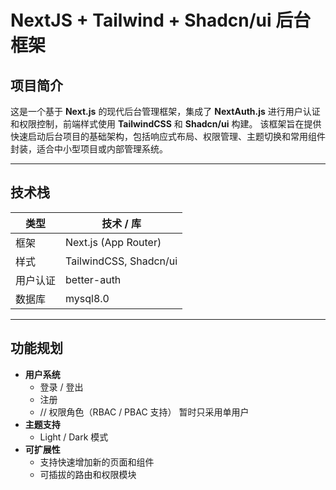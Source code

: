 # NextJS + Tailwind + Shadcn/ui 后台框架

## 项目简介

这是一个基于 **Next.js** 的现代后台管理框架，集成了 **NextAuth.js** 进行用户认证和权限控制，前端样式使用 **TailwindCSS** 和 **Shadcn/ui** 构建。
该框架旨在提供快速启动后台项目的基础架构，包括响应式布局、权限管理、主题切换和常用组件封装，适合中小型项目或内部管理系统。

---

## 技术栈

| 类型     | 技术 / 库              |
| -------- | ---------------------- |
| 框架     | Next.js (App Router)   |
| 样式     | TailwindCSS, Shadcn/ui |
| 用户认证 | better-auth            |
| 数据库   | mysql8.0                |

---

## 功能规划

- **用户系统**
  - 登录 / 登出
  - 注册
  - // 权限角色（RBAC / PBAC 支持） 暂时只采用单用户
- **主题支持**
  - Light / Dark 模式
- **可扩展性**
  - 支持快速增加新的页面和组件
  - 可插拔的路由和权限模块
